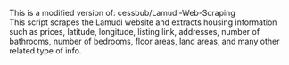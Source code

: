 This is a modified version of: cessbub/Lamudi-Web-Scraping <br>
This script scrapes the Lamudi website and extracts housing information such as prices, latitude, longitude, listing link, addresses, number of bathrooms, number of bedrooms, floor areas, land areas, and many other related type of info. 
